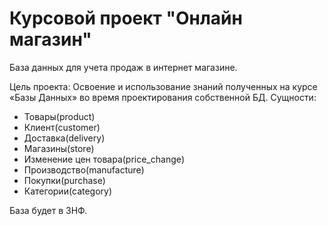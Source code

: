 # Курсовой проект "Онлайн магазин"
База данных для учета продаж в интернет магазине.

Цель проекта: Освоение и использование знаний полученных на курсе «Базы Данных» во время проектирования собственной БД.
Сущности:
* Товары(product)
* Клиент(customer)
* Доставка(delivery)
* Магазины(store)
* Изменение цен товара(price_change)
* Производство(manufacture)
* Покупки(purchase)
* Категории(category)

База будет в 3НФ.

